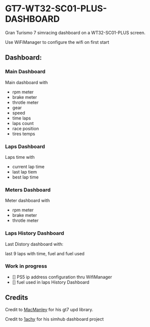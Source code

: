 # GT7-WT32-SC01-PLUS-DASHBOARD

Gran Turismo 7 simracing dashboard on a WT32-SC01-PLUS screen.

Use WiFiManager to configure the wifi on first start

## Dashboard:

### Main Dashboard

Main dashboard with 
* rpm meter
* brake meter
* throtle meter
* gear
* speed
* time laps
* laps count
* race position
* tires temps

### Laps Dashboard

Laps time with 
* current lap time
* last lap tiem
* best lap time
  
### Meters Dashboard
Meter dashboard with
* rpm meter
* brake meter
* throtle meter
  
### Laps History Dashboard

Last Distory dashboard with:

last 9 laps with time, fuel and fuel used

### Work in progress

  - [] PS5 ip address configuration thru WifiManager
  - [] fuel used in laps History Dashboard



## Credits

Credit to [MacManley](https://github.com/MacManley/gt7-udp) for his gt7 upd library.

Credit to [1achy](https://github.com/1achy/https---github.com-1achy-SIMHUB-ESP32---SUNTON-screen) for his simhub dashboard project

